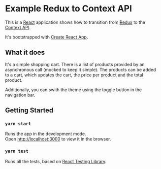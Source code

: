 # Example Redux to Context API

This is a [React](https://reactjs.org/) application shows how to transition from [Redux](https://redux.js.org/) to the [Context API](https://reactjs.org/docs/context.html).

It's bootstrapped with [Create React App](https://github.com/facebook/create-react-app).

## What it does

It's a simple shopping cart. There is a list of products provided by an asynchronous call (mocked to keep it simple). The products can be added to a cart, which updates the cart, the price per product and the total product.

Additionally, you can swith the theme using the toggle button in the navigation bar.

## Getting Started

### `yarn start`

Runs the app in the development mode.\
Open [http://localhost:3000](http://localhost:3000) to view it in the browser.

### `yarn test`

Runs all the tests, based on [React Testing Library](https://testing-library.com/docs/react-testing-library/intro/).
